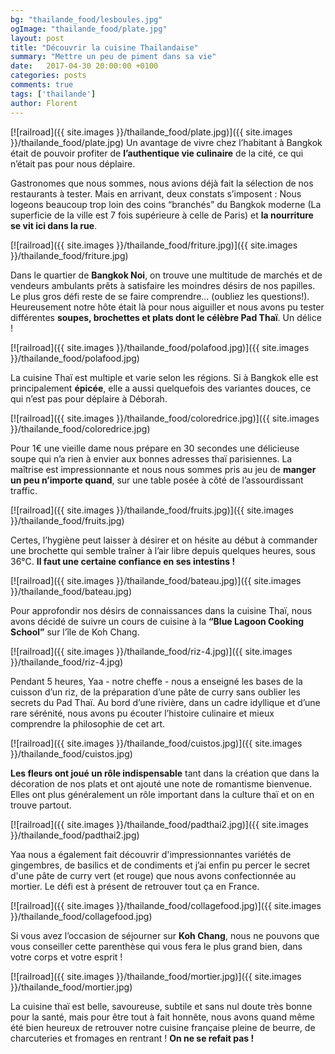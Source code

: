 ```yaml
---
bg: "thailande_food/lesboules.jpg"
ogImage: "thailande_food/plate.jpg"
layout: post
title: "Découvrir la cuisine Thaïlandaise"
summary: "Mettre un peu de piment dans sa vie"
date:   2017-04-30 20:00:00 +0100
categories: posts
comments: true
tags: ['thailande']
author: Florent
---
```

[![railroad]({{ site.images }}/thailande_food/plate.jpg)]({{ site.images }}/thailande_food/plate.jpg)
Un avantage de vivre chez l’habitant à Bangkok était de pouvoir profiter de **l’authentique vie culinaire** de la cité, ce qui n’était pas pour nous déplaire. 

Gastronomes que nous sommes, nous avions déjà fait la sélection de nos restaurants à tester. Mais en arrivant, deux constats s’imposent : Nous logeons beaucoup trop loin des coins “branchés” du Bangkok moderne (La superficie de la ville est 7 fois supérieure à celle de Paris) et **la nourriture se vit ici dans la rue**.

[![railroad]({{ site.images }}/thailande_food/friture.jpg)]({{ site.images }}/thailande_food/friture.jpg)

Dans le quartier de **Bangkok Noi**, on trouve une multitude de marchés et de vendeurs ambulants prêts à satisfaire les moindres désirs de nos papilles. Le plus gros défi reste de se faire comprendre... (oubliez les questions!). Heureusement notre hôte était là pour nous aiguiller et nous avons pu tester différentes **soupes, brochettes et plats dont le célèbre Pad Thaï**. Un délice !

[![railroad]({{ site.images }}/thailande_food/polafood.jpg)]({{ site.images }}/thailande_food/polafood.jpg)

La cuisine Thaï est multiple et varie selon les régions. Si à Bangkok elle est principalement **épicée**, elle a aussi quelquefois des variantes douces, ce qui n’est pas pour déplaire à Déborah.

[![railroad]({{ site.images }}/thailande_food/coloredrice.jpg)]({{ site.images }}/thailande_food/coloredrice.jpg)

Pour 1€ une vieille dame nous prépare en 30 secondes une délicieuse soupe qui n’a rien à envier aux bonnes adresses thaï parisiennes. La maîtrise est impressionnante et nous nous sommes pris au jeu de **manger un peu n’importe quand**, sur une table posée à côté de l’assourdissant traffic.

[![railroad]({{ site.images }}/thailande_food/fruits.jpg)]({{ site.images }}/thailande_food/fruits.jpg)

Certes, l’hygiène peut laisser à désirer et on hésite au début à commander une brochette qui semble traîner à l’air libre depuis quelques heures, sous 36°C. **Il faut une certaine confiance en ses intestins !**

[![railroad]({{ site.images }}/thailande_food/bateau.jpg)]({{ site.images }}/thailande_food/bateau.jpg)

Pour approfondir nos désirs de connaissances dans la cuisine Thaï, nous avons décidé de suivre un cours de cuisine à la **“Blue Lagoon Cooking School”** sur l’île de Koh Chang. 

[![railroad]({{ site.images }}/thailande_food/riz-4.jpg)]({{ site.images }}/thailande_food/riz-4.jpg)

Pendant 5 heures, Yaa - notre cheffe - nous a enseigné les bases de la cuisson d’un riz, de la préparation d’une pâte de curry sans oublier les secrets du Pad Thaï. Au bord d’une rivière, dans un cadre idyllique et d’une rare sérénité, nous avons pu écouter l’histoire culinaire et mieux comprendre la philosophie de cet art.

[![railroad]({{ site.images }}/thailande_food/cuistos.jpg)]({{ site.images }}/thailande_food/cuistos.jpg)

**Les fleurs ont joué un rôle indispensable** tant dans la création que dans la décoration de nos plats et ont ajouté une note de romantisme bienvenue. Elles ont plus généralement un rôle important dans la culture thaï et on en trouve partout.

[![railroad]({{ site.images }}/thailande_food/padthai2.jpg)]({{ site.images }}/thailande_food/padthai2.jpg)

Yaa nous a également fait découvrir d'impressionnantes variétés de gingembres, de basilics et de condiments et j’ai enfin pu percer le secret d'une pâte de curry vert (et rouge) que nous avons confectionnée au mortier. Le défi est à présent de retrouver tout ça en France.

[![railroad]({{ site.images }}/thailande_food/collagefood.jpg)]({{ site.images }}/thailande_food/collagefood.jpg)

Si vous avez l’occasion de séjourner sur **Koh Chang**, nous ne pouvons que vous conseiller cette parenthèse qui vous fera le plus grand bien, dans votre corps et votre esprit !

[![railroad]({{ site.images }}/thailande_food/mortier.jpg)]({{ site.images }}/thailande_food/mortier.jpg)

La cuisine thaï est belle, savoureuse, subtile et sans nul doute très bonne pour la santé, mais pour être tout à fait honnête, nous avons quand même été bien heureux de retrouver notre cuisine française pleine de beurre, de charcuteries et fromages en rentrant ! **On ne se refait pas !**

